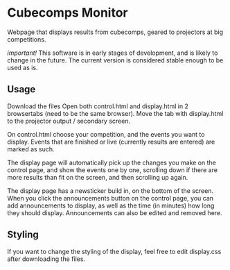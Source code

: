 # Cubecomps Monitor

Webpage that displays results from cubecomps, geared to projectors at big competitions.

_*important!*_ This software is in early stages of development, and is likely to change in the future. The current version is
considered stable enough to be used as is.

## Usage

Download the files
Open both control.html and display.html in 2 browsertabs (need to be the same browser). Move the tab with display.html
to the projector output / secondary screen.

On control.html choose your competition, and the events you want to display. Events that are finished or live (currently results
are entered) are marked as such.

The display page will automatically pick up the changes you make on the control page, and show the events one by one, scrolling
down if there are more results than fit on the screen, and then scrolling up again.

The display page has a newsticker build in, on the bottom of the screen. When you click the announcements button on the control
page, you can add announcements to display, as well as the time (in minutes) how long they should display. Announcements can also
be edited and removed here.

## Styling

If you want to change the styling of the display, feel free to edit display.css after downloading the files.
